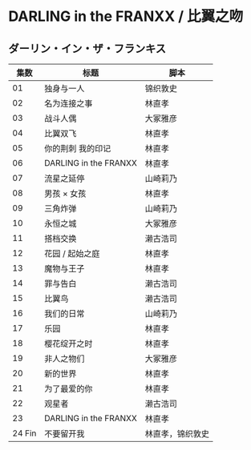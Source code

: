 # DARLING in the FRANXX / 比翼之吻
## ダーリン・イン・ザ・フランキス

| 集数   | 标题                  | 脚本             |
| ------ | --------------------- | ---------------- |
| 01     | 独身与一人            | 锦织敦史         |
| 02     | 名为连接之事          | 林直孝           |
| 03     | 战斗人偶              | 大冢雅彦         |
| 04     | 比翼双飞              | 林直孝           |
| 05     | 你的荆刺 我的印记     | 林直孝           |
| 06     | DARLING in the FRANXX | 林直孝           |
| 07     | 流星之延停            | 山崎莉乃         |
| 08     | 男孩 × 女孩           | 林直孝           |
| 09     | 三角炸弹              | 山崎莉乃         |
| 10     | 永恒之城              | 大冢雅彦         |
| 11     | 搭档交换              | 濑古浩司         |
| 12     | 花园 / 起始之庭       | 林直孝           |
| 13     | 魔物与王子            | 林直孝           |
| 14     | 罪与告白              | 濑古浩司         |
| 15     | 比翼鸟                | 濑古浩司         |
| 16     | 我们的日常            | 山崎莉乃         |
| 17     | 乐园                  | 林直孝           |
| 18     | 樱花绽开之时          | 林直孝           |
| 19     | 非人之物们            | 大冢雅彦         |
| 20     | 新的世界              | 林直孝           |
| 21     | 为了最爱的你          | 林直孝           |
| 22     | 观星者                | 濑古浩司         |
| 23     | DARLING in the FRANXX | 林直孝           |
| 24 Fin | 不要留开我            | 林直孝，锦织敦史 |


